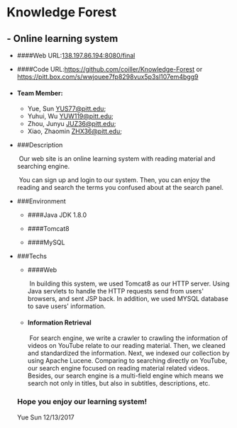 # Knowledge Forest

## 			- Online learning system

- ####Web URL:[138.197.86.194:8080/final]()


- ####Code URL:https://github.com/coiller/Knowledge-Forest or https://pitt.box.com/s/wwjouee7fp8298vux5p3sl107em4bgg9


- #### Team Member:
  - Yue, Sun <YUS77@pitt.edu>;
  - Yuhui, Wu <YUW119@pitt.edu>;
  - Zhou, Junyu <JUZ36@pitt.edu>;
  - Xiao, Zhaomin <ZHX36@pitt.edu>;


- ###Description

  ​	Our web site is an online learning system with reading material and searching engine.

  ​	You can sign up and login to our system. Then, you can enjoy the reading and search the terms you confused about at the search panel.

- ###Environment

  - ####Java JDK 1.8.0

  - ####Tomcat8

  - ####MySQL

- ###Techs

  - ####Web

    ​	In building this system, we used Tomcat8 as our HTTP server. Using Java servlets to handle the HTTP requests send from users' browsers, and sent JSP back. In addition, we used MYSQL database to save users' information.

  - #### Information Retrieval

    ​	For search engine, we write a crawler to crawling the information of videos on YouTube relate to our reading material. Then, we cleaned and standardized the information. Next, we indexed our collection by using Apache Lucene. Comparing to searching directly on YouTube, our search engine focused on reading material related videos. Besides, our search engine is a multi-field engine which means we search not only in titles, but also in subtitles, descriptions, etc.

  ### Hope you enjoy our learning system!

  Yue Sun 12/13/2017

  ​